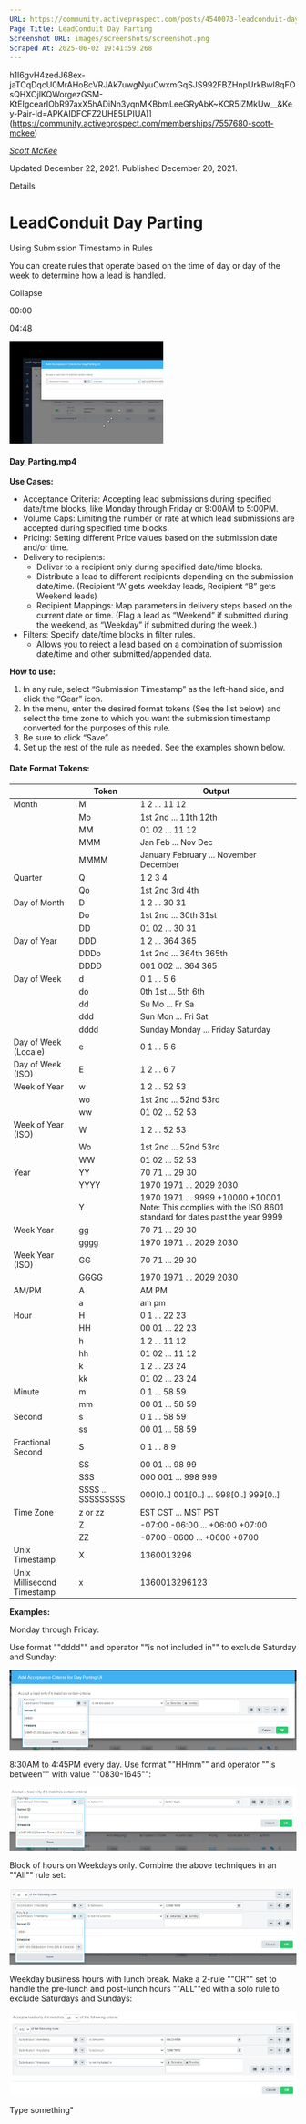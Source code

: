 ```yaml
---
URL: https://community.activeprospect.com/posts/4540073-leadconduit-day-parting?video_markers=day%2Cdays
Page Title: LeadConduit Day Parting
Screenshot URL: images/screenshots/screenshot.png
Scraped At: 2025-06-02 19:41:59.268
---
```

h1I6gvH4zedJ68ex-jaTCqDqcU0MrAHoBcVRJAk7uwgNyuCwxmGqSJS992FBZHnpUrkBwl8qFOsQHXOjlKQWorgezGSM-KtEIgcearIObR97axX5hADiNn3yqnMKBbmLeeGRyAbK~KCR5iZMkUw__&Key-Pair-Id=APKAIDFCFZ2UHE5LPIUA)](https://community.activeprospect.com/memberships/7557680-scott-mckee)

[_Scott McKee_](https://community.activeprospect.com/memberships/7557680-scott-mckee)

Updated December 22, 2021. Published December 20, 2021.

Details

# LeadConduit Day Parting

Using Submission Timestamp in Rules

You can create rules that operate based on the time of day or day of the week to determine how a lead is handled.

Collapse

00:00

04:48

![](images/image-1.png)

#### Day\_Parting.mp4

**Use Cases:**

- Acceptance Criteria: Accepting lead submissions during specified date/time blocks, like Monday through Friday or 9:00AM to 5:00PM.
- Volume Caps: Limiting the number or rate at which lead submissions are accepted during specified time blocks.
- Pricing: Setting different Price values based on the submission date and/or time.
- Delivery to recipients:
  - Deliver to a recipient only during specified date/time blocks.
  - Distribute a lead to different recipients depending on the submission date/time. (Recipient “A’ gets weekday leads, Recipient “B” gets Weekend leads)
  - Recipient Mappings: Map parameters in delivery steps based on the current date or time. (Flag a lead as “Weekend” if submitted during the weekend, as “Weekday” if submitted during the week.)
- Filters: Specify date/time blocks in filter rules.
  - Allows you to reject a lead based on a combination of submission date/time and other submitted/appended data.

**How to use:**

1. In any rule, select “Submission Timestamp” as the left-hand side, and click the “Gear” icon.
2. In the menu, enter the desired format tokens (See the list below) and select the time zone to which you want the submission timestamp converted for the purposes of this rule.
3. Be sure to click “Save”.
4. Set up the rest of the rule as needed. See the examples shown below.

#### Date Format Tokens:

|  | Token | Output |
| --- | --- | --- |
| Month | M | 1 2 ... 11 12 |
|  | Mo | 1st 2nd ... 11th 12th |
|  | MM | 01 02 ... 11 12 |
|  | MMM | Jan Feb ... Nov Dec |
|  | MMMM | January February ... November December |
| Quarter | Q | 1 2 3 4 |
|  | Qo | 1st 2nd 3rd 4th |
| Day of Month | D | 1 2 ... 30 31 |
|  | Do | 1st 2nd ... 30th 31st |
|  | DD | 01 02 ... 30 31 |
| Day of Year | DDD | 1 2 ... 364 365 |
|  | DDDo | 1st 2nd ... 364th 365th |
|  | DDDD | 001 002 ... 364 365 |
| Day of Week | d | 0 1 ... 5 6 |
|  | do | 0th 1st ... 5th 6th |
|  | dd | Su Mo ... Fr Sa |
|  | ddd | Sun Mon ... Fri Sat |
|  | dddd | Sunday Monday ... Friday Saturday |
| Day of Week (Locale) | e | 0 1 ... 5 6 |
| Day of Week (ISO) | E | 1 2 ... 6 7 |
| Week of Year | w | 1 2 ... 52 53 |
|  | wo | 1st 2nd ... 52nd 53rd |
|  | ww | 01 02 ... 52 53 |
| Week of Year (ISO) | W | 1 2 ... 52 53 |
|  | Wo | 1st 2nd ... 52nd 53rd |
|  | WW | 01 02 ... 52 53 |
| Year | YY | 70 71 ... 29 30 |
|  | YYYY | 1970 1971 ... 2029 2030 |
|  | Y | 1970 1971 ... 9999 +10000 +10001 Note: This complies with the ISO 8601 standard for dates past the year 9999 |
| Week Year | gg | 70 71 ... 29 30 |
|  | gggg | 1970 1971 ... 2029 2030 |
| Week Year (ISO) | GG | 70 71 ... 29 30 |
|  | GGGG | 1970 1971 ... 2029 2030 |
| AM/PM | A | AM PM |
|  | a | am pm |
| Hour | H | 0 1 ... 22 23 |
|  | HH | 00 01 ... 22 23 |
|  | h | 1 2 ... 11 12 |
|  | hh | 01 02 ... 11 12 |
|  | k | 1 2 ... 23 24 |
|  | kk | 01 02 ... 23 24 |
| Minute | m | 0 1 ... 58 59 |
|  | mm | 00 01 ... 58 59 |
| Second | s | 0 1 ... 58 59 |
|  | ss | 00 01 ... 58 59 |
| Fractional Second | S | 0 1 ... 8 9 |
|  | SS | 00 01 ... 98 99 |
|  | SSS | 000 001 ... 998 999 |
|  | SSSS ... SSSSSSSSS | 000\[0..\] 001\[0..\] ... 998\[0..\] 999\[0..\] |
| Time Zone | z or zz | EST CST ... MST PST |
|  | Z | -07:00 -06:00 ... +06:00 +07:00 |
|  | ZZ | -0700 -0600 ... +0600 +0700 |
| Unix Timestamp | X | 1360013296 |
| Unix Millisecond Timestamp | x | 1360013296123 |

**Examples:**

Monday through Friday:

Use format ""dddd"" and operator ""is not included in"" to exclude Saturday and Sunday:

![](images/image-2.png)

8:30AM to 4:45PM every day. Use format ""HHmm"" and operator ""is between"" with value ""0830-1645"":

![](images/image-3.png)

Block of hours on Weekdays only. Combine the above techniques in an ""All"" rule set:

![](images/image-4.png)

Weekday business hours with lunch break. Make a 2-rule ""OR"" set to handle the pre-lunch and post-lunch hours ""ALL""ed with a solo rule to exclude Saturdays and Sundays:

![](images/image-5.png)

Type something"
